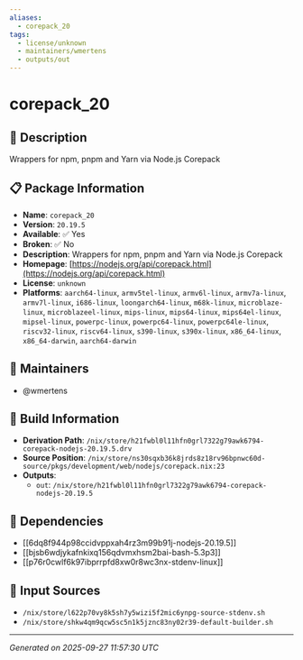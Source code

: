 ```yaml
---
aliases:
  - corepack_20
tags:
  - license/unknown
  - maintainers/wmertens
  - outputs/out
---
```


# corepack_20

## 📝 Description

Wrappers for npm, pnpm and Yarn via Node.js Corepack

## 📋 Package Information

- **Name**: `corepack_20`
- **Version**: `20.19.5`
- **Available**: ✅ Yes
- **Broken**: ✅ No
- **Description**: Wrappers for npm, pnpm and Yarn via Node.js Corepack
- **Homepage**: [https://nodejs.org/api/corepack.html](https://nodejs.org/api/corepack.html)
- **License**: `unknown`
- **Platforms**: `aarch64-linux`, `armv5tel-linux`, `armv6l-linux`, `armv7a-linux`, `armv7l-linux`, `i686-linux`, `loongarch64-linux`, `m68k-linux`, `microblaze-linux`, `microblazeel-linux`, `mips-linux`, `mips64-linux`, `mips64el-linux`, `mipsel-linux`, `powerpc-linux`, `powerpc64-linux`, `powerpc64le-linux`, `riscv32-linux`, `riscv64-linux`, `s390-linux`, `s390x-linux`, `x86_64-linux`, `x86_64-darwin`, `aarch64-darwin`
## 👥 Maintainers

- @wmertens


## 🔧 Build Information

- **Derivation Path**: `/nix/store/h21fwbl0l11hfn0grl7322g79awk6794-corepack-nodejs-20.19.5.drv`
- **Source Position**: `/nix/store/ns30sqxb36k8jrds8z18rv96bpnwc60d-source/pkgs/development/web/nodejs/corepack.nix:23`
- **Outputs**:
  - `out`:  `/nix/store/h21fwbl0l11hfn0grl7322g79awk6794-corepack-nodejs-20.19.5`

## 🔗 Dependencies

- [[6dq8f944p98ccidvppxah4rz3m99b91j-nodejs-20.19.5]]
- [[bjsb6wdjykafnkixq156qdvmxhsm2bai-bash-5.3p3]]
- [[p76r0cwlf6k97ibprrpfd8xw0r8wc3nx-stdenv-linux]]

## 📁 Input Sources

- `/nix/store/l622p70vy8k5sh7y5wizi5f2mic6ynpg-source-stdenv.sh`
- `/nix/store/shkw4qm9qcw5sc5n1k5jznc83ny02r39-default-builder.sh`

---
*Generated on 2025-09-27 11:57:30 UTC*
